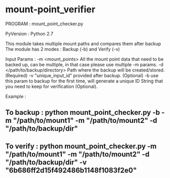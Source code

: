 # mount-point_verifier

PROGRAM : mount_point_checker.py

PyVersion : Python 2.7

This module takes multiple mount paths and compares them after backup
The module has 2 modes : Backup (-b) and Verify (-v)

Input Params :
  -m <mount_points> All the mount point data that need to be backed up,
        can be multiple, in that case please use multiple -m params.
  -d </path/to/backup/directory> Path where the backup will be created/stored. (Required)
  -v "unique_input_id" provided after backup. (Optional)
  -b use this param to backup for the first time,
        will generate a unique ID String that you need to keep for verification (Optional).

Example : 
 ## To backup : python mount_point_checker.py -b -m "/path/to/mount1" -m "/path/to/mount2" -d "/path/to/backup/dir"
 ## To verify : python mount_point_checker.py -m "/path/to/mount1" -m "/path/to/mount2" -d "/path/to/backup/dir" -v "6b686ff2d15f492486b1148f1083f2e0"

